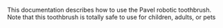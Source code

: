 This documentation describes how to use the Pavel robotic
toothbrush.
Note that this toothbrush is totally safe to use for children,
adults, or pets